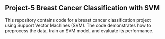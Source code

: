 ## Project-5 Breast Cancer Classification with SVM

This repository contains code for a breast cancer classification project using Support Vector Machines (SVM). The code demonstrates how to preprocess the data, train an SVM model, and evaluate its performance.

